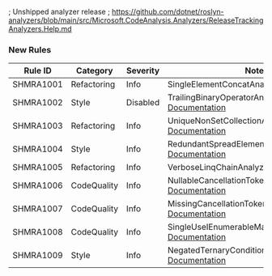 ﻿; Unshipped analyzer release
; https://github.com/dotnet/roslyn-analyzers/blob/main/src/Microsoft.CodeAnalysis.Analyzers/ReleaseTrackingAnalyzers.Help.md

### New Rules

Rule ID | Category | Severity | Notes
--------|----------|----------|-------
SHMRA1001 | Refactoring | Info | SingleElementConcatAnalyzer, [Documentation](https://github.com/Bartleby2718/Shimmering.Analyzers/blob/main/docs/SHMRA1001.md)
SHMRA1002 | Style | Disabled | TrailingBinaryOperatorAnalyzer, [Documentation](https://github.com/Bartleby2718/Shimmering.Analyzers/blob/main/docs/SHMRA1002.md)
SHMRA1003 | Refactoring | Info | UniqueNonSetCollectionAnalyzer, [Documentation](https://github.com/Bartleby2718/Shimmering.Analyzers/blob/main/docs/SHMRA1003.md)
SHMRA1004 | Style | Info | RedundantSpreadElementAnalyzer, [Documentation](https://github.com/Bartleby2718/Shimmering.Analyzers/blob/main/docs/SHMRA1004.md)
SHMRA1005 | Refactoring | Info | VerboseLinqChainAnalyzer, [Documentation](https://github.com/Bartleby2718/Shimmering.Analyzers/blob/main/docs/SHMRA1005.md)
SHMRA1006 | CodeQuality | Info | NullableCancellationTokenAnalyzer, [Documentation](https://github.com/Bartleby2718/Shimmering.Analyzers/blob/main/docs/SHMRA1006.md)
SHMRA1007 | CodeQuality | Info | MissingCancellationTokenAnalyzer, [Documentation](https://github.com/Bartleby2718/Shimmering.Analyzers/blob/main/docs/SHMRA1007.md)
SHMRA1008 | CodeQuality | Info | SingleUseIEnumerableMaterializationAnalyzer, [Documentation](https://github.com/Bartleby2718/Shimmering.Analyzers/blob/main/docs/SHMRA1008.md)
SHMRA1009 | Style | Info | NegatedTernaryConditionAnalyzer, [Documentation](https://github.com/Bartleby2718/Shimmering.Analyzers/blob/main/docs/SHMRA1009.md)